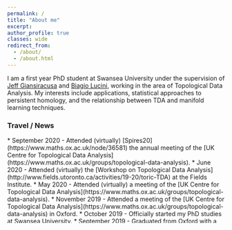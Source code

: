 ```yaml
---
permalink: /
title: "About me"
excerpt:
author_profile: true
classes: wide
redirect_from: 
  - /about/
  - /about.html
---
```


I am a first year PhD student at Swansea University under the supervision of [Jeff Giansiracusa](https://sites.google.com/view/jeffreygiansiracusa/home) and [Biagio Lucini](http://pyweb.swan.ac.uk/~pybl/), working in the area of Topological Data Analysis. My interests include applications, statistical approaches to persistent homology, and the relationship between TDA and manifold learning techniques.

### Travel / News
<div style="height: 200px; overflow: auto;">
* September 2020 - Attended (virtually) [Spires20](https://www.maths.ox.ac.uk/node/36581) the annual meeting of the [UK Centre for Topological Data Analysis](https://www.maths.ox.ac.uk/groups/topological-data-analysis).
* June 2020 - Attended (virtually) the [Workshop on Topological Data Analysis](http://www.fields.utoronto.ca/activities/19-20/toric-TDA) at the Fields Institute.
* May 2020 - Attended (virtually) a meeting of the [UK Centre for Topological Data Analysis](https://www.maths.ox.ac.uk/groups/topological-data-analysis).
* November 2019 - Attended a meeting of the [UK Centre for Topological Data Analysis](https://www.maths.ox.ac.uk/groups/topological-data-analysis) in Oxford.
* October 2019 - Officially started my PhD studies at Swansea University.
* September 2019 - Graduated from Oxford with a first class integrated masters in Mathematics and Computer Science.
* July 2019 - Took part in [TAGSS III](http://www.adaboralevi.com/TAGSS/2019.html) at the ICTP in Trieste.
* April 2019 - Submitted my masters dissertation on [_Synthetic Homotopy Theory and Classifying Principal Bundles in Homotopy Type Theory_]({{ site.baseurl }}/research)
* March 2019 - Attended [SYCO3](http://events.cs.bham.ac.uk/syco/3/) at the University of Oxford
* December 2018 - Attended [SYCO2](http://events.cs.bham.ac.uk/syco/2/) at the University of Strathclyde
* September 2018 - Attended the [Dragon Applied Topology Conference](https://sites.google.com/view/dragon-applied-topology) at Swansea University
</div>
